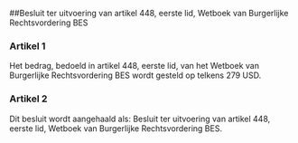 <meta http-equiv='Content-Type' content='text/html; charset=utf-8' />

##Besluit ter uitvoering van artikel 448, eerste lid, Wetboek van Burgerlijke Rechtsvordering BES

### Artikel  1  

Het bedrag, bedoeld in artikel 448, eerste lid, van het Wetboek van Burgerlijke Rechtsvordering BES wordt gesteld op telkens 279 USD. 

### Artikel  2  

Dit besluit wordt aangehaald als: Besluit ter uitvoering van artikel 448, eerste lid, Wetboek van Burgerlijke Rechtsvordering BES. 
